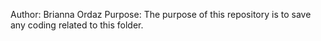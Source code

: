Author: Brianna Ordaz
Purpose: The purpose of this repository is to save any coding related to this folder.